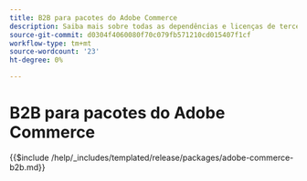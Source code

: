 ```yaml
---
title: B2B para pacotes do Adobe Commerce
description: Saiba mais sobre todas as dependências e licenças de terceiros usadas no B2B para Adobe Commerce.
source-git-commit: d0304f4060080f70c079fb571210cd015407f1cf
workflow-type: tm+mt
source-wordcount: '23'
ht-degree: 0%

---
```


# B2B para pacotes do Adobe Commerce

{{$include /help/_includes/templated/release/packages/adobe-commerce-b2b.md}}
